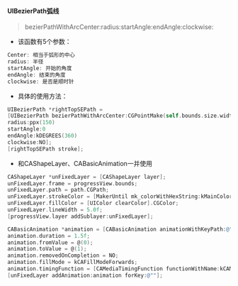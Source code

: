 #### UIBezierPath弧线

> bezierPathWithArcCenter:radius:startAngle:endAngle:clockwise:

- 该函数有5个参数：

```objective-c
Center: 相当于弧形的中心
radius: 半径
startAngle: 开始的角度
endAngle: 结束的角度
clockwise: 是否是顺时针
```

- 具体的使用方法：

```objective-c
UIBezierPath *rightTopSEPath = 
[UIBezierPath bezierPathWithArcCenter:CGPointMake(self.bounds.size.width, 0)
radius:ppx(150)
startAngle:0
endAngle:kDEGREES(360)
clockwise:NO];
[rightTopSEPath stroke];
```
- 和CAShapeLayer、CABasicAnimation一并使用

```objective-c
CAShapeLayer *unFixedLayer = [CAShapeLayer layer];
unFixedLayer.frame = progressView.bounds;
unFixedLayer.path = path.CGPath;
unFixedLayer.strokeColor = [MakerUntil mk_colorWithHexString:kMainColor].CGColor;
unFixedLayer.fillColor = [UIColor clearColor].CGColor;
unFixedLayer.lineWidth = 5.0f;
[progressView.layer addSublayer:unFixedLayer];

CABasicAnimation *animation = [CABasicAnimation animationWithKeyPath:@"strokeEnd"];
animation.duration = 1.5f;
animation.fromValue = @(0);
animation.toValue = @(1);
animation.removedOnCompletion = NO;
animation.fillMode = kCAFillModeForwards;
animation.timingFunction = [CAMediaTimingFunction functionWithName:kCAMediaTimingFunctionEaseInEaseOut];
[unFixedLayer addAnimation:animation forKey:@""];
    
```

